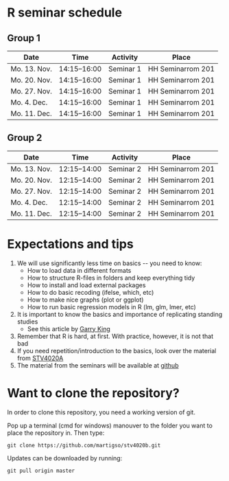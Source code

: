 # R seminar schedule

## Group 1

| Date         | Time	       | Activity	 | Place	           |
| ------------ | ----------- | --------- | ----------------- |
| Mo. 13. Nov. | 14:15–16:00 | Seminar 1 | HH Seminarrom 201 |
| Mo. 20. Nov. | 14:15–16:00 | Seminar 1 | HH Seminarrom 201 |
| Mo. 27. Nov. | 14:15–16:00 | Seminar 1 | HH Seminarrom 201 |
| Mo. 4. Dec.  | 14:15–16:00 | Seminar 1 | HH Seminarrom 201 |
| Mo. 11. Dec. | 14:15–16:00 | Seminar 1 | HH Seminarrom 201 |

## Group 2

| Date         | Time	       | Activity	 | Place	           |
| ------------ | ----------- | --------- | ----------------- |
| Mo. 13. Nov. | 12:15–14:00 | Seminar 2 | HH Seminarrom 201 |
| Mo. 20. Nov. | 12:15–14:00 | Seminar 2 | HH Seminarrom 201 |
| Mo. 27. Nov. | 12:15–14:00 | Seminar 2 | HH Seminarrom 201 |
| Mo. 4. Dec.	 | 12:15–14:00 | Seminar 2 | HH Seminarrom 201 |
| Mo. 11. Dec. | 12:15–14:00 | Seminar 2 | HH Seminarrom 201 |

# Expectations and tips
1. We will use significantly less time on basics -- you need to know:
    - How to load data in different formats
    - How to structure R-files in folders and keep everything tidy
    - How to install and load external packages
    - How to do basic recoding (ifelse, which, etc)
    - How to make nice graphs (plot or ggplot)
    - How to run basic regression models in R (lm, glm, lmer, etc)
2. It is important to know the basics and importance of replicating standing studies
    - See this article by [Garry King](https://gking.harvard.edu/files/replication.pdf)
3. Remember that R is hard, at first. With practice, however, it is not that bad
4. If you need repetition/introduction to the basics, look over the material from [STV4020A](https://github.com/martigso/stv4020aR)
5. The material from the seminars will be available at [github](https://github.com/martigso/stv4020b)

# Want to clone the repository?
In order to clone this repository, you need a working version of git.

Pop up a terminal (cmd for windows) manouver to the folder you want to place the repository in. Then type:
```
git clone https://github.com/martigso/stv4020b.git
```

Updates can be downloaded by running:
```
git pull origin master
```
